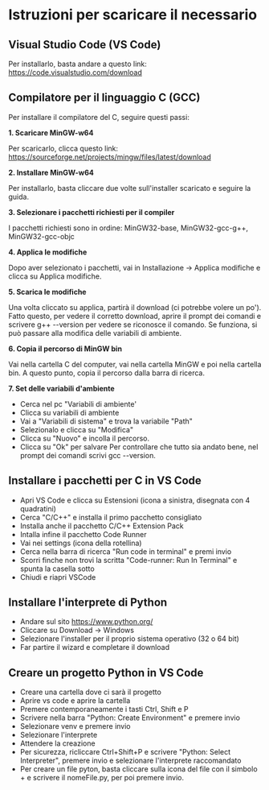 # Istruzioni per scaricare il necessario

## Visual Studio Code (VS Code)
Per installarlo, basta andare a questo link: https://code.visualstudio.com/download

## Compilatore per il linguaggio C (GCC)
Per installare il compilatore del C, seguire questi passi:

**1. Scaricare MinGW-w64**

Per scaricarlo, clicca questo link: https://sourceforge.net/projects/mingw/files/latest/download

**2. Installare MinGW-w64**

Per installarlo, basta cliccare due volte sull'installer scaricato e seguire la guida.

**3. Selezionare i pacchetti richiesti per il compiler**

I pacchetti richiesti sono in ordine: MinGW32-base, MinGW32-gcc-g++, MinGW32-gcc-objc

**4. Applica le modifiche**

Dopo aver selezionato i pacchetti, vai in Installazione -> Applica modifiche e clicca su Applica modifiche.

**5. Scarica le modifiche**

Una volta cliccato su applica, partirà il download (ci potrebbe volere un po'). Fatto questo, per vedere il corretto download, aprire il prompt dei comandi e scrivere g++ --version per vedere se riconosce il comando. Se funziona, si può passare alla modifica delle variabili di ambiente.

**6. Copia il percorso di MinGW bin**

Vai nella cartella C del computer, vai nella cartella MinGW e poi nella cartella bin. A questo punto, copia il percorso dalla barra di ricerca.

**7. Set delle variabili d'ambiente**
- Cerca nel pc "Variabili di ambiente'
- Clicca su variabili di ambiente
- Vai a "Variabili di sistema" e trova la variabile "Path"
- Selezionalo e clicca su "Modifica"
- Clicca su "Nuovo" e incolla il percorso.
- Clicca su "Ok" per salvare
Per controllare che tutto sia andato bene, nel prompt dei comandi scrivi gcc --version.

## Installare i pacchetti per C in VS Code

- Apri VS Code e clicca su Estensioni (icona a sinistra, disegnata con 4 quadratini)
- Cerca "C/C++" e installa il primo pacchetto consigliato
- Installa anche il pacchetto C/C++ Extension Pack
- Intalla infine il pacchetto Code Runner
- Vai nei settings (icona della rotellina)
- Cerca nella barra di ricerca "Run code in terminal" e premi invio
- Scorri finche non trovi la scritta "Code-runner: Run In Terminal" e spunta la casella sotto
- Chiudi e riapri VSCode

## Installare l'interprete di Python
- Andare sul sito https://www.python.org/
- Cliccare su Download -> Windows
- Selezionare l'installer per il proprio sistema operativo (32 o 64 bit)
- Far partire il wizard e completare il download

## Creare un progetto Python in VS Code
- Creare una cartella dove ci sarà il progetto
- Aprire vs code e aprire la cartella
- Premere contemporaneamente i tasti Ctrl, Shift e P
- Scrivere nella barra "Python: Create Environment" e premere invio
- Selezionare venv e premere invio
- Selezionare l'interprete
- Attendere la creazione
- Per sicurezza, ricliccare Ctrl+Shift+P e scrivere "Python: Select Interpreter", premere invio e selezionare l'interprete raccomandato
- Per creare un file pyton, basta cliccare sulla icona del file con il simbolo + e scrivere il nomeFile.py, per poi premere invio.
